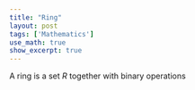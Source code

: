 ```yaml
---
title: "Ring"
layout: post
tags: ['Mathematics']
use_math: true
show_excerpt: true
---
```


A ring is a set $R$ together with binary operations
